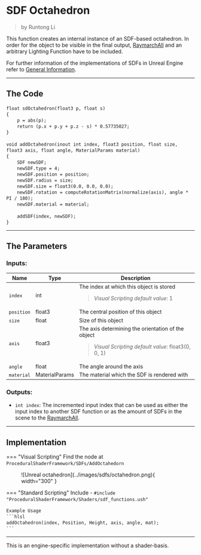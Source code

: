 <div class="container">
    <h1 class="main-heading">SDF Octahedron</h1>
    <blockquote class="author">by Runtong Li</blockquote>
</div>

This function creates an internal instance of an SDF-based octahedron. In order for the object to be visible in the final output, [RaymarchAll](raymarchAll.md) and an arbitrary Lighting Function have to be included.

For further information of the implementations of SDFs in Unreal Engine refer to [General Information](generalInformation.md).

---

## The Code

``` hlsl
float sdOctahedron(float3 p, float s)
{
    p = abs(p);
    return (p.x + p.y + p.z - s) * 0.57735027;
}

void addOctahedron(inout int index, float3 position, float size, float3 axis, float angle, MaterialParams material)
{
    SDF newSDF;
    newSDF.type = 4;
    newSDF.position = position;
    newSDF.radius = size;
    newSDF.size = float3(0.0, 0.0, 0.0);
    newSDF.rotation = computeRotationMatrix(normalize(axis), angle * PI / 180);
    newSDF.material = material;
    
    addSDF(index, newSDF);
}
```

---

## The Parameters

### Inputs:
| Name            | Type     | Description |
|-----------------|----------|-------------|
| `index`        | int   | The index at which this object is stored <br> <blockquote> *Visual Scripting default value*: 1 </blockquote>|
| `position`        | float3   | The central position of this object |
| `size`        | float   | Size of this object | 
| `axis`        | float3   | The axis determining the orientation of the object <br> <blockquote> *Visual Scripting default value*: float3(0, 0, 1) </blockquote> |
| `angle`        | float   | The angle around the axis |
| `material` | MaterialParams | The material which the SDF is rendered with |
    
### Outputs:
- ```int index```: The incremented input index that can be used as either the input index to another SDF function or as the amount of SDFs in the scene to the [RaymarchAll](raymarchAll.md).  

---

## Implementation

=== "Visual Scripting"
    Find the node at `ProceduralShaderFramework/SDFs/AddOctahedorn`
<figure markdown="span">
    ![Unreal octahedron](../images/sdfs/octahedron.png){ width="300" }
</figure>

=== "Standard Scripting"
    Include - ```#include "ProceduralShaderFramework/Shaders/sdf_functions.ush"```

    Example Usage
    ```hlsl
    addOctahedron(index, Position, Height, axis, angle, mat);
    ```
---

This is an engine-specific implementation without a shader-basis.